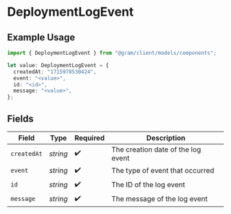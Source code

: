 # DeploymentLogEvent

## Example Usage

```typescript
import { DeploymentLogEvent } from "@gram/client/models/components";

let value: DeploymentLogEvent = {
  createdAt: "1715978530424",
  event: "<value>",
  id: "<id>",
  message: "<value>",
};
```

## Fields

| Field                              | Type                               | Required                           | Description                        |
| ---------------------------------- | ---------------------------------- | ---------------------------------- | ---------------------------------- |
| `createdAt`                        | *string*                           | :heavy_check_mark:                 | The creation date of the log event |
| `event`                            | *string*                           | :heavy_check_mark:                 | The type of event that occurred    |
| `id`                               | *string*                           | :heavy_check_mark:                 | The ID of the log event            |
| `message`                          | *string*                           | :heavy_check_mark:                 | The message of the log event       |